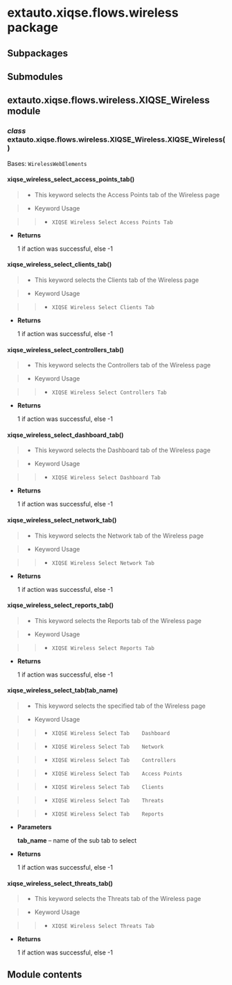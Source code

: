 # extauto.xiqse.flows.wireless package

## Subpackages

## Submodules

## extauto.xiqse.flows.wireless.XIQSE_Wireless module


### _class_ extauto.xiqse.flows.wireless.XIQSE_Wireless.XIQSE_Wireless()
Bases: `WirelessWebElements`


#### xiqse_wireless_select_access_points_tab()
> 
> * This keyword selects the Access Points tab of the Wireless page


> * Keyword Usage

> > 
> > * `XIQSE Wireless Select Access Points Tab`


* **Returns**

    1 if action was successful, else -1



#### xiqse_wireless_select_clients_tab()
> 
> * This keyword selects the Clients tab of the Wireless page


> * Keyword Usage

> > 
> > * `XIQSE Wireless Select Clients Tab`


* **Returns**

    1 if action was successful, else -1



#### xiqse_wireless_select_controllers_tab()
> 
> * This keyword selects the Controllers tab of the Wireless page


> * Keyword Usage

> > 
> > * `XIQSE Wireless Select Controllers Tab`


* **Returns**

    1 if action was successful, else -1



#### xiqse_wireless_select_dashboard_tab()
> 
> * This keyword selects the Dashboard tab of the Wireless page


> * Keyword Usage

> > 
> > * `XIQSE Wireless Select Dashboard Tab`


* **Returns**

    1 if action was successful, else -1



#### xiqse_wireless_select_network_tab()
> 
> * This keyword selects the Network tab of the Wireless page


> * Keyword Usage

> > 
> > * `XIQSE Wireless Select Network Tab`


* **Returns**

    1 if action was successful, else -1



#### xiqse_wireless_select_reports_tab()
> 
> * This keyword selects the Reports tab of the Wireless page


> * Keyword Usage

> > 
> > * `XIQSE Wireless Select Reports Tab`


* **Returns**

    1 if action was successful, else -1



#### xiqse_wireless_select_tab(tab_name)
> 
> * This keyword selects the specified tab of the Wireless page


> * Keyword Usage

> > 
> > * `XIQSE Wireless Select Tab    Dashboard`


> > * `XIQSE Wireless Select Tab    Network`


> > * `XIQSE Wireless Select Tab    Controllers`


> > * `XIQSE Wireless Select Tab    Access Points`


> > * `XIQSE Wireless Select Tab    Clients`


> > * `XIQSE Wireless Select Tab    Threats`


> > * `XIQSE Wireless Select Tab    Reports`


* **Parameters**

    **tab_name** – name of the sub tab to select



* **Returns**

    1 if action was successful, else -1



#### xiqse_wireless_select_threats_tab()
> 
> * This keyword selects the Threats tab of the Wireless page


> * Keyword Usage

> > 
> > * `XIQSE Wireless Select Threats Tab`


* **Returns**

    1 if action was successful, else -1


## Module contents
